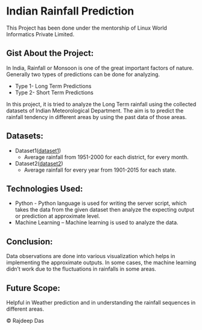 # Indian Rainfall Prediction

This Project has been done under the mentorship of Linux World Informatics Private Limited.


## Gist About the Project:

In India, Rainfall or Monsoon is one of the great important factors of nature. Generally two types of predictions can be done for analyzing.
-	Type 1- Long Term Predictions
-	Type 2- Short Term Predictions

In this project, it is tried to analyze the Long Term rainfall using the collected datasets of Indian Meteorological Department. The aim is to predict the rainfall tendency in different areas by using the past data of those areas.

## Datasets:

- Dataset1([dataset1](https://data.gov.in/resources/district-rainfall-normal-mm-monthly-seasonal-and-annual-data-period-1951-2000)) 
    - Average rainfall from 1951-2000 for each district, for every month.
- Dataset2([dataset2](https://data.gov.in/resources/subdivision-wise-rainfall-and-its-departure-1901-2015)) 
    - Average rainfall for every year from 1901-2015 for each state.


## Technologies Used:

-	Python - Python language is used for writing the server script, which takes the data from the given dataset then analyze the expecting output or prediction at approximate level.
-	Machine Learning – Machine learning is used to analyze the data.

## Conclusion: 

Data observations are done into various visualization which helps in implementing the approximate outputs. In some cases, the machine learning didn’t work due to the fluctuations in rainfalls in some areas.

## Future Scope: 

Helpful in Weather prediction and in understanding the rainfall sequences in different areas.


  
&copy; Rajdeep Das
